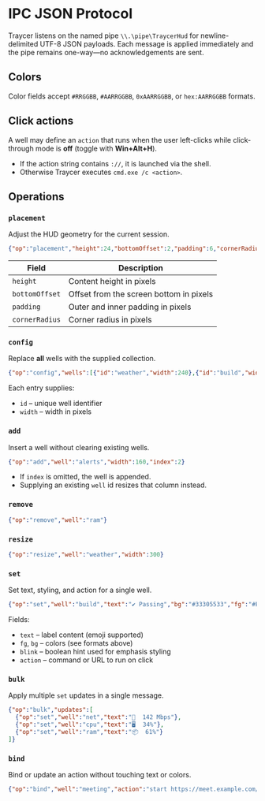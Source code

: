 # IPC JSON Protocol

Traycer listens on the named pipe `\\.\pipe\TraycerHud` for newline-delimited UTF-8 JSON payloads. Each message is applied immediately and the pipe remains one-way—no acknowledgements are sent.

## Colors

Color fields accept `#RRGGBB`, `#AARRGGBB`, `0xAARRGGBB`, or `hex:AARRGGBB` formats.

## Click actions

A well may define an `action` that runs when the user left-clicks while click-through mode is **off** (toggle with **Win+Alt+H**).

- If the action string contains `://`, it is launched via the shell.
- Otherwise Traycer executes `cmd.exe /c <action>`.

## Operations

### `placement`

Adjust the HUD geometry for the current session.

```json
{"op":"placement","height":24,"bottomOffset":2,"padding":6,"cornerRadius":8}
```

| Field | Description |
| --- | --- |
| `height` | Content height in pixels |
| `bottomOffset` | Offset from the screen bottom in pixels |
| `padding` | Outer and inner padding in pixels |
| `cornerRadius` | Corner radius in pixels |

### `config`

Replace **all** wells with the supplied collection.

```json
{"op":"config","wells":[{"id":"weather","width":240},{"id":"build","width":180}]}
```

Each entry supplies:

- `id` – unique well identifier
- `width` – width in pixels

### `add`

Insert a well without clearing existing wells.

```json
{"op":"add","well":"alerts","width":160,"index":2}
```

- If `index` is omitted, the well is appended.
- Supplying an existing `well` id resizes that column instead.

### `remove`

```json
{"op":"remove","well":"ram"}
```

### `resize`

```json
{"op":"resize","well":"weather","width":300}
```

### `set`

Set text, styling, and action for a single well.

```json
{"op":"set","well":"build","text":"✔ Passing","bg":"#33305533","fg":"#FFFFFF","blink":false,"action":"start https://ci.example.com"}
```

Fields:

- `text` – label content (emoji supported)
- `fg`, `bg` – colors (see formats above)
- `blink` – boolean hint used for emphasis styling
- `action` – command or URL to run on click

### `bulk`

Apply multiple `set` updates in a single message.

```json
{"op":"bulk","updates":[
  {"op":"set","well":"net","text":"📶  142 Mbps"},
  {"op":"set","well":"cpu","text":"🖥️  34%"},
  {"op":"set","well":"ram","text":"📦  61%"}
]}
```

### `bind`

Bind or update an action without touching text or colors.

```json
{"op":"bind","well":"meeting","action":"start https://meet.example.com/room"}
```

